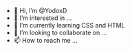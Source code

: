 - 👋 Hi, I’m @YodoxD
- 👀 I’m interested in ...
- 🌱 I’m currently learning CSS and HTML
- 💞️ I’m looking to collaborate on ...
- 📫 How to reach me ...

<!---
YodoxD/YodoxD is a ✨ special ✨ repository because its `README.md` (this file) appears on your GitHub profile.
You can click the Preview link to take a look at your changes.
--->
